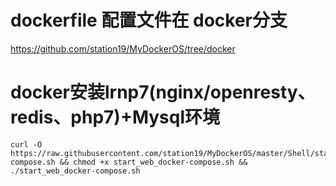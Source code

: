 # dockerfile 配置文件在 docker分支
https://github.com/station19/MyDockerOS/tree/docker


# docker安装lrnp7(nginx/openresty、redis、php7)+Mysql环境
```shell
curl -O https://raw.githubusercontent.com/station19/MyDockerOS/master/Shell/start_web_docker-compose.sh && chmod +x start_web_docker-compose.sh && ./start_web_docker-compose.sh
```
